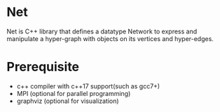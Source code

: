# Net
Net is C++ library that defines a datatype Network to express and manipulate a hyper-graph with objects on its vertices and hyper-edges.
# Prerequisite
* c++ compiler with c++17 support(such as gcc7+)
* MPI (optional for parallel programming)
* graphviz (optional for visualization)
